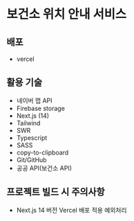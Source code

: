 # 보건소 위치 안내 서비스

## 배포

- vercel

## 활용 기술

- 네이버 맵 API
- Firebase storage
- Next.js (14)
- Tailwind
- SWR
- Typescript
- SASS
- copy-to-clipboard
- Git/GitHub
- 공공 API(보건소 API)

## 프로젝트 빌드 시 주의사항

- Next.js 14 버전 Vercel 배포 적용 예외처리
